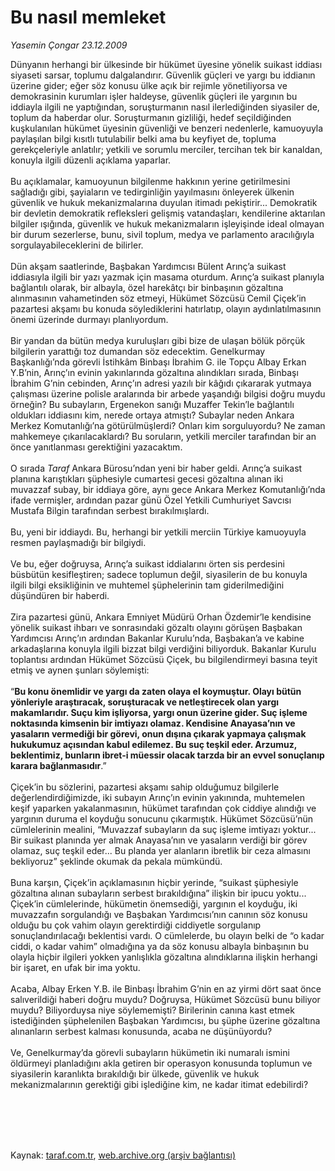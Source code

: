 # Bu nasıl memleket

*Yasemin Çongar 23.12.2009*

<div class="taraf_structure_2col_1zq">
<div class="margen_n">



 <p>Dünyanın herhangi bir ülkesinde bir hükümet üyesine yönelik suikast iddiası siyaseti sarsar, toplumu dalgalandırır. Güvenlik güçleri ve yargı bu iddianın üzerine gider; eğer söz konusu ülke açık bir rejimle yönetiliyorsa ve demokrasinin kurumları işler haldeyse, güvenlik güçleri ile yargının bu iddiayla ilgili ne yaptığından, soruşturmanın nasıl ilerlediğinden siyasiler de, toplum da haberdar olur. Soruşturmanın gizliliği, hedef seçildiğinden kuşkulanılan hükümet üyesinin güvenliği ve benzeri nedenlerle, kamuoyuyla paylaşılan bilgi kısıtlı tutulabilir belki ama bu keyfiyet de, topluma gerekçeleriyle anlatılır; yetkili ve sorumlu merciler, tercihan tek bir kanaldan, konuyla ilgili düzenli açıklama yaparlar. <br/><br/>Bu açıklamalar, kamuoyunun bilgilenme hakkının yerine getirilmesini sağladığı gibi, şayiaların ve tedirginliğin yayılmasını önleyerek ülkenin güvenlik ve hukuk mekanizmalarına duyulan itimadı pekiştirir... Demokratik bir devletin demokratik refleksleri gelişmiş vatandaşları, kendilerine aktarılan bilgiler ışığında, güvenlik ve hukuk mekanizmaların işleyişinde ideal olmayan bir durum sezerlerse, bunu, sivil toplum, medya ve parlamento aracılığıyla sorgulayabileceklerini de bilirler. <br/><br/>Dün akşam saatlerinde, Başbakan Yardımcısı Bülent Arınç’a suikast iddiasıyla ilgili bir yazı yazmak için masama oturdum. Arınç’a suikast planıyla bağlantılı olarak, bir albayla, özel harekâtçı bir binbaşının gözaltına alınmasının vahametinden söz etmeyi, Hükümet Sözcüsü Cemil Çiçek’in pazartesi akşamı bu konuda söylediklerini hatırlatıp, olayın aydınlatılmasının önemi üzerinde durmayı planlıyordum. <br/><br/>Bir yandan da bütün medya kuruluşları gibi bize de ulaşan bölük pörçük bilgilerin yarattığı toz dumandan söz edecektim. Genelkurmay Başkanlığı’nda görevli İstihkâm Binbaşı İbrahim G. ile Topçu Albay Erkan Y.B’nin, Arınç’ın evinin yakınlarında gözaltına alındıkları sırada, Binbaşı İbrahim G’nin cebinden, Arınç’ın adresi yazılı bir kâğıdı çıkararak yutmaya çalışması üzerine polisle aralarında bir arbede yaşandığı bilgisi doğru muydu örneğin? Bu subayların, Ergenekon sanığı Muzaffer Tekin’le bağlantılı oldukları iddiasını kim, nerede ortaya atmıştı? Subaylar neden Ankara Merkez Komutanlığı’na götürülmüşlerdi? Onları kim sorguluyordu? Ne zaman mahkemeye çıkarılacaklardı? Bu soruların, yetkili merciler tarafından bir an önce yanıtlanması gerektiğini yazacaktım. <br/><br/>O sırada <i>Taraf</i> Ankara Bürosu’ndan yeni bir haber geldi. Arınç’a suikast planına karıştıkları şüphesiyle cumartesi gecesi gözaltına alınan iki muvazzaf subay, bir iddiaya göre, aynı gece Ankara Merkez Komutanlığı’nda ifade vermişler, ardından pazar günü Özel Yetkili Cumhuriyet Savcısı Mustafa Bilgin tarafından serbest bırakılmışlardı. <br/><br/>Bu, yeni bir iddiaydı. Bu, herhangi bir yetkili merciin Türkiye kamuoyuyla resmen paylaşmadığı bir bilgiydi. <br/><br/>Ve bu, eğer doğruysa, Arınç’a suikast iddialarını örten sis perdesini büsbütün kesifleştiren; sadece toplumun değil, siyasilerin de bu konuyla ilgili bilgi eksikliğinin ve muhtemel şüphelerinin tam giderilmediğini düşündüren bir haberdi. <br/><br/>Zira pazartesi günü, Ankara Emniyet Müdürü Orhan Özdemir’le kendisine yönelik suikast ihbarı ve sonrasındaki gözaltı olayını görüşen Başbakan Yardımcısı Arınç’ın ardından Bakanlar Kurulu’nda, Başbakan’a ve kabine arkadaşlarına konuyla ilgili bizzat bilgi verdiğini biliyorduk. Bakanlar Kurulu toplantısı ardından Hükümet Sözcüsü Çiçek, bu bilgilendirmeyi basına teyit etmiş ve aynen şunları söylemişti: <br/><br/>“<b>Bu konu önemlidir ve yargı da zaten olaya el koymuştur. Olayı bütün yönleriyle araştıracak, soruşturacak ve netleştirecek olan yargı makamlarıdır. Suçu kim işliyorsa, yargı onun üzerine gider. Suç işleme noktasında kimsenin bir imtiyazı olamaz. Kendisine Anayasa’nın ve yasaların vermediği bir görevi, onun dışına çıkarak yapmaya çalışmak hukukumuz açısından kabul edilemez. Bu suç teşkil eder. Arzumuz, beklentimiz, bunların ibret-i müessir olacak tarzda bir an evvel sonuçlanıp karara bağlanmasıdır</b>.” <br/><br/>Çiçek’in bu sözlerini, pazartesi akşamı sahip olduğumuz bilgilerle değerlendirdiğimizde, iki subayın Arınç’ın evinin yakınında, muhtemelen keşif yaparken yakalanmasının, hükümet tarafından çok ciddiye alındığı ve yargının duruma el koyduğu sonucunu çıkarmıştık. Hükümet Sözcüsü’nün cümlelerinin mealini, “Muvazzaf subayların da suç işleme imtiyazı yoktur... Bir suikast planında yer almak Anayasa’nın ve yasaların verdiği bir görev olamaz, suç teşkil eder... Bu planda yer alanların ibretlik bir ceza almasını bekliyoruz” şeklinde okumak da pekala mümkündü. <br/><br/>Buna karşın, Çiçek’in açıklamasının hiçbir yerinde, “suikast şüphesiyle gözaltına alınan subayların serbest bırakıldığına” ilişkin bir ipucu yoktu... Çiçek’in cümlelerinde, hükümetin önemsediği, yargının el koyduğu, iki muvazzafın sorgulandığı ve Başbakan Yardımcısı’nın canının söz konusu olduğu bu çok vahim olayın gerektirdiği ciddiyetle sorgulanıp sonuçlandırılacağı beklentisi vardı. O cümlelerde, bu olayın belki de “o kadar ciddi, o kadar vahim” olmadığına ya da söz konusu albayla binbaşının bu olayla hiçbir ilgileri yokken yanlışlıkla gözaltına alındıklarına ilişkin herhangi bir işaret, en ufak bir ima yoktu. <br/><br/>Acaba, Albay Erken Y.B. ile Binbaşı İbrahim G’nin en az yirmi dört saat önce salıverildiği haberi doğru muydu? Doğruysa, Hükümet Sözcüsü bunu biliyor muydu? Biliyorduysa niye söylememişti? Birilerinin canına kast etmek istediğinden şüphelenilen Başbakan Yardımcısı, bu şüphe üzerine gözaltına alınanların serbest kalması konusunda, acaba ne düşünüyordu? <br/><br/>Ve, Genelkurmay’da görevli subayların hükümetin iki numaralı ismini öldürmeyi planladığını akla getiren bir operasyon konusunda toplumun ve siyasilerin karanlıkta bırakıldığı bir ülkede, güvenlik ve hukuk mekanizmalarının gerektiği gibi işlediğine kim, ne kadar itimat edebilirdi?</p>
<br/>
<br/>
<br/>



<br/>


<div id="taraf_not">
</div>

</div>


</div>

Kaynak: [taraf.com.tr](http://taraf.com.tr:80/makale/9181.htm), [web.archive.org (arşiv bağlantısı)](http://web.archive.org/web/20100303002906/http://taraf.com.tr:80/makale/9181.htm)
